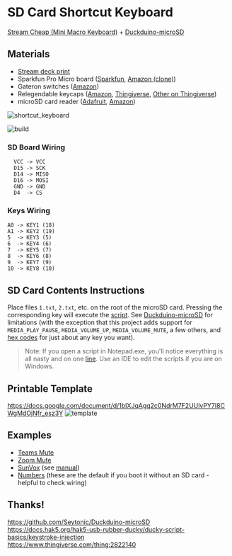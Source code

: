 # SD Card Shortcut Keyboard
[Stream Cheap (Mini Macro Keyboard)](https://www.thingiverse.com/thing:2822140) + [Duckduino-microSD](https://github.com/Seytonic/Duckduino-microSD)
## Materials
- [Stream deck print](https://www.thingiverse.com/thing:5237714)
- Sparkfun Pro Micro board ([Sparkfun](https://www.sparkfun.com/products/12640), [Amazon (clone)](https://amzn.to/3VAQRhi))
- Gateron switches ([Amazon](https://amzn.to/3IaJqKC))
- Relegendable keycaps ([Amazon](https://amzn.to/3WG48X6), [Thingiverse](https://www.thingiverse.com/thing:3791028), [Other on Thingiverse](https://www.thingiverse.com/thing:4126150))
- microSD card reader ([Adafruit](https://www.adafruit.com/product/254), [Amazon](https://amzn.to/3YXaqDr))

![shortcut_keyboard](https://user-images.githubusercontent.com/8365885/154828694-d706b5c4-2969-453b-9fc2-412868c813c3.jpg)

![build](https://user-images.githubusercontent.com/8365885/210162516-476d40cf-f464-426e-a49f-1d3ea1a3b25f.png)
  
### SD Board Wiring 
```
  VCC -> VCC
  D15 -> SCK
  D14 -> MISO
  D16 -> MOSI
  GND -> GND
  D4  -> CS
```
### Keys Wiring
```
A0 -> KEY1 (18)
A1 -> KEY2 (19)
5  -> KEY3 (5) 
6  -> KEY4 (6) 
7  -> KEY5 (7) 
8  -> KEY6 (8) 
9  -> KEY7 (9) 
10 -> KEY8 (10)
```

## SD Card Contents Instructions
Place files `1.txt`, `2.txt`, etc. on the root of the microSD card. Pressing the corresponding key will execute the [script](https://docs.hak5.org/hc/en-us/articles/360010555153-Ducky-Script-the-USB-Rubber-Ducky-language). See [Duckduino-microSD](https://github.com/Seytonic/Duckduino-microSD) for limitations (with the exception that this project adds support for `MEDIA_PLAY_PAUSE`, `MEDIA_VOLUME_UP`, `MEDIA_VOLUME_MUTE`, a few others, and [hex codes](http://www.freebsddiary.org/APC/usb_hid_usages.php) for just about any key you want).

> Note: If you open a script in Notepad.exe, you'll notice everything is all nasty and on one [line](https://www.cs.toronto.edu/~krueger/csc209h/tut/line-endings.html). Use an IDE to edit the scripts if you are on Windows. 

## Printable Template
https://docs.google.com/document/d/1bIXJqAgq2c0NdrM7F2UUlvPY7I8CWgMdOjNfr_esz3Y 
![template](https://user-images.githubusercontent.com/8365885/154828762-8e268f02-904f-4a69-88bd-9ad119a25dbc.png)


## Examples
- [Teams Mute](./examples/teams/1.txt)
- [Zoom Mute](./examples/zoom/1.txt)
- [SunVox](./examples/sunvox) (see [manual](https://www.warmplace.ru/soft/sunvox/manual.php#kbd))
- [Numbers](./examples/numbers) (these are the default if you boot it without an SD card - helpful to check wiring)

## Thanks!
https://github.com/Seytonic/Duckduino-microSD  
https://docs.hak5.org/hak5-usb-rubber-ducky/ducky-script-basics/keystroke-injection  
https://www.thingiverse.com/thing:2822140
